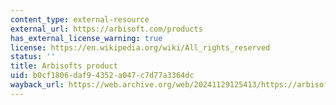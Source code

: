 ```yaml
---
content_type: external-resource
external_url: https://arbisoft.com/products
has_external_license_warning: true
license: https://en.wikipedia.org/wiki/All_rights_reserved
status: ''
title: Arbisofts product
uid: b0cf1806-daf9-4352-a047-c7d77a3364dc
wayback_url: https://web.archive.org/web/20241129125413/https://arbisoft.com/products
---
```

